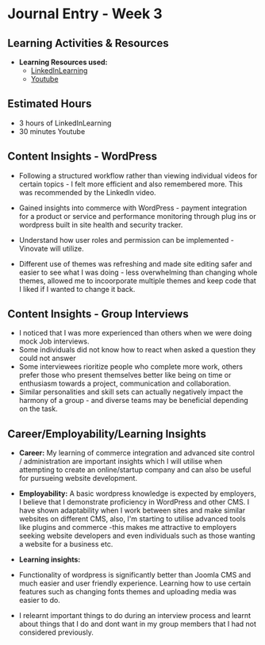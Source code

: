 # Journal Entry - Week 3

## Learning Activities & Resources
- **Learning Resources used:** 
  - [LinkedInLearning](https://www.linkedin.com/learning/search?keywords=wordpress%20permissions&u=2223545)
  - [Youtube](https://www.youtube.com/watch?v=AABmCvjd_iU)
  

## Estimated Hours
- 3 hours of LinkedInLearning
- 30 minutes Youtube

## Content Insights - WordPress

- Following a structured workflow rather than viewing individual videos for certain topics -
I felt more efficient and also remembered more. This was recommended by the LinkedIn video.

- Gained insights into commerce with WordPress -  payment integration for a product or service and performance monitoring through plug ins or wordpress built in site health and security tracker.

- Understand how user roles and permission can be implemented - Vinovate will utilize.

- Different use of themes was refreshing and made site editing safer and easier to see what I was doing - less overwhelming than changing whole themes, allowed me to incoorporate multiple themes and keep code that I liked if I wanted to change it back.


## Content Insights - Group Interviews 
- I noticed that I was more experienced than others when we were doing mock Job interviews.
- Some individuals did not know how to react when asked a question they could not answer
- Some interviewees rioritize people who complete more work, others prefer those who present themselves better like being on time or enthusiasm towards a project, communication and collaboration.
- Similar personalities and skill sets can actually negatively impact the harmony of a group - and diverse teams may be beneficial depending on the task.

## Career/Employability/Learning Insights
- **Career:** 
My learning of commerce integration and advanced site control / administration are important insights which I will utilise when attempting to create an online/startup company and can also be useful for pursueing website development. 

- **Employability:** 
A basic wordpress knowledge is expected by employers, I believe that I demonstrate proficiency in WordPress and other CMS. I have shown adaptability when I work between sites and make similar websites on different CMS, also, I'm starting to utilise advanced tools like plugins and commerce -this makes me attractive to employers seeking website developers and even individuals such as those wanting a website for a business etc.

- **Learning insights:** 
-   Functionality of wordpress is significantly better than Joomla CMS and much easier and user friendly experience. Learning how to use certain features such as changing fonts themes and uploading media was easier to do.
- I relearnt important things to do during an interview process and learnt about things that I do and dont want in my group members that I had not considered previously.
